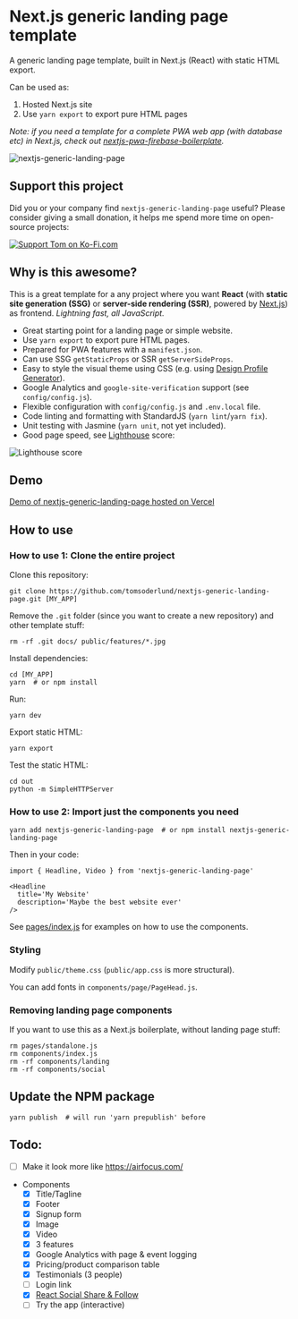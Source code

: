 # Next.js generic landing page template

A generic landing page template, built in Next.js (React) with static HTML export.

Can be used as:

1. Hosted Next.js site
2. Use `yarn export` to export pure HTML pages

_Note: if you need a template for a complete PWA web app (with database etc) in Next.js, check out [nextjs-pwa-firebase-boilerplate](https://github.com/tomsoderlund/nextjs-pwa-firebase-boilerplate)._

![nextjs-generic-landing-page](docs/github_preview.jpg)


## Support this project

Did you or your company find `nextjs-generic-landing-page` useful? Please consider giving a small donation, it helps me spend more time on open-source projects:

[![Support Tom on Ko-Fi.com](https://www.tomsoderlund.com/ko-fi_tomsoderlund_50.png)](https://ko-fi.com/tomsoderlund)


## Why is this awesome?

This is a great template for a any project where you want **React** (with **static site generation (SSG)** or **server-side rendering (SSR)**, powered by [Next.js](https://github.com/zeit/next.js)) as frontend. *Lightning fast, all JavaScript.*

* Great starting point for a landing page or simple website.
* Use `yarn export` to export pure HTML pages.
* Prepared for PWA features with a `manifest.json`.
* Can use SSG `getStaticProps` or SSR `getServerSideProps`.
* Easy to style the visual theme using CSS (e.g. using [Design Profile Generator](https://tomsoderlund.github.io/design-profile-generator/)).
* Google Analytics and `google-site-verification` support (see `config/config.js`).
* Flexible configuration with `config/config.js` and `.env.local` file.
* Code linting and formatting with StandardJS (`yarn lint`/`yarn fix`).
* Unit testing with Jasmine (`yarn unit`, not yet included).
* Good page speed, see [Lighthouse](https://developers.google.com/web/tools/lighthouse) score:

![Lighthouse score](docs/lighthouse_score.png)


## Demo

[Demo of nextjs-generic-landing-page hosted on Vercel](https://nextjs-generic-landing-page.vercel.app/)


## How to use

### How to use 1: Clone the entire project

Clone this repository:

    git clone https://github.com/tomsoderlund/nextjs-generic-landing-page.git [MY_APP]

Remove the `.git` folder (since you want to create a new repository) and other template stuff:

    rm -rf .git docs/ public/features/*.jpg

Install dependencies:

    cd [MY_APP]
    yarn  # or npm install

Run:

    yarn dev

Export static HTML:

    yarn export

Test the static HTML:

    cd out
    python -m SimpleHTTPServer

### How to use 2: Import just the components you need

    yarn add nextjs-generic-landing-page  # or npm install nextjs-generic-landing-page

Then in your code:

    import { Headline, Video } from 'nextjs-generic-landing-page'

    <Headline
      title='My Website'
      description='Maybe the best website ever'
    />

See [pages/index.js](pages/index.js) for examples on how to use the components.

### Styling

Modify `public/theme.css` (`public/app.css` is more structural).

You can add fonts in `components/page/PageHead.js`.

### Removing landing page components

If you want to use this as a Next.js boilerplate, without landing page stuff:

    rm pages/standalone.js
    rm components/index.js
    rm -rf components/landing
    rm -rf components/social


## Update the NPM package

    yarn publish  # will run 'yarn prepublish' before


## Todo:

- [ ] Make it look more like https://airfocus.com/
- Components
    - [x] Title/Tagline
    - [x] Footer
    - [x] Signup form
    - [x] Image
    - [x] Video
    - [x] 3 features
    - [x] Google Analytics with page & event logging
    - [x] Pricing/product comparison table
    - [x] Testimonials (3 people)
    - [ ] Login link
    - [x] [React Social Share & Follow](https://github.com/tomsoderlund/react-share-follow)
    - [ ] Try the app (interactive)
